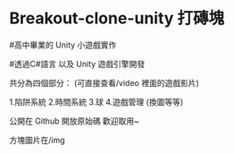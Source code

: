 # Breakout-clone-unity 打磚塊

#高中畢業的 Unity 小遊戲實作

#透過C#語言 以及 Unity 遊戲引擎開發

共分為四個部分：
(可直接查看/video 裡面的遊戲影片)

1.陷阱系統
2.時間系統
3.球
4.遊戲管理 (換圖等等)

公開在 Github 開放原始碼 歡迎取用~ 

方塊圖片在/img

